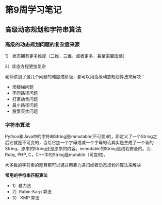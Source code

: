 # 第9周学习笔记

## 高级动态规划和字符串算法

### 高级的动态规划问题的复杂度来源

1） 状态拥有更多维度（二维，三维，或者更多，甚至需要压缩）

2）状态方程更加复杂

老师讲到了这几个问题的难度进阶版，都可以用高级动态规划算法来解决：
- 爬楼梯问题
- 不同路径问题
- 打家劫舍问题
- 最小路径问题
- 股票买卖问题



### 字符串算法
Python和Java中的字符串String是immutable(不可变)的，即定义了一个String之后它就是不可变的，当给它加一个字母或减一个字母的话其实是生成了一个新的String，原来的String还是原来的内容。immutable的String是线程安全的。而Ruby, PHP, C，C++中的String是mutable（可变的)。

大多数的字符串的题目都可以通过用暴力递归或者动态规划的算法来解决

**常用的字符串匹配算法**
- 1）暴力法
- 2）Rabin-Karp 算法
- 3） KMP 算法
